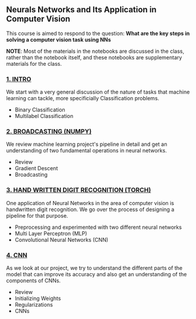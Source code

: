 ## Neurals Networks and Its Application in Computer Vision
This course is aimed to respond to the question: **What are the key steps in solving a computer vision task using NNs**

**NOTE**: Most of the materials in the notebooks are discussed in the class, rather than the notebook itself, and these notebooks are supplementary materials for the class.

### [1. INTRO](https://github.com/Bourn23/CNN_Summer_Class/blob/master/nbs/1.%20Introduction%20to%20Neural%20Networks.ipynb)
We start with a very general discussion of the nature of tasks that machine learning can tackle, more specificially Classification problems.
- Binary Classification
- Multilabel Classification

### [2. BROADCASTING (NUMPY)](https://github.com/Bourn23/CNN_Summer_Class/blob/master/nbs/2.%20Broadcasting.ipynb)
We review machine learning project's pipeline in detail and get an understanding of two fundamental operations in neural networks.
- Review
- Gradient Descent
- Broadcasting

### [3. HAND WRITTEN DIGIT RECOGNITION (TORCH)](https://github.com/Bourn23/CNN_Summer_Class/blob/master/nbs/3.%20HODA%20-%20Digit%20Recognition%20with%20PyTorch.ipynb)
One application of Neural Networks in the area of computer vision is handwritten digit recognition. We go over the process of designing a pipeline for that purpose.
- Preprocessing
and experimented with two different neural networks
- Multi Layer Perceptron (MLP)
- Convolutional Neural Networks (CNN)

### [4. CNN](https://github.com/Bourn23/CNN_Summer_Class/blob/master/nbs/4.%20CNN.ipynb)
As we look at our project, we try to understand the different parts of the model that can improve its accuracy and also get an understanding of the components of CNNs.
- Review
- Initializing Weights 
- Regularizations
- CNNs
